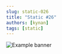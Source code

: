 ```yaml
---
slug: static-026
title: "Static #26"
authors: [kynan]
tags: [static]
---
```


![Example banner](/img/stories/static/026.PNG)
